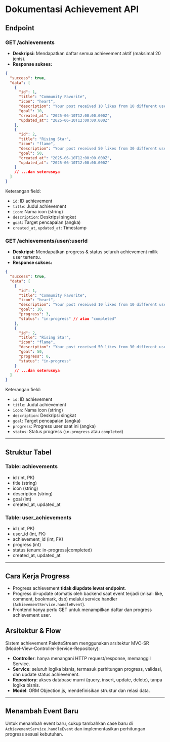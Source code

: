# Dokumentasi Achievement API

## Endpoint

### GET /achievements

- **Deskripsi:** Mendapatkan daftar semua achievement aktif (maksimal 20 jenis).
- **Response sukses:**

```json
{
  "success": true,
  "data": [
    {
      "id": 1,
      "title": "Community Favorite",
      "icon": "heart",
      "description": "Your post received 10 likes from 10 different users",
      "goal": 10,
      "created_at": "2025-06-10T12:00:00.000Z",
      "updated_at": "2025-06-10T12:00:00.000Z"
    },
    {
      "id": 2,
      "title": "Rising Star",
      "icon": "flame",
      "description": "Your post received 50 likes from 30 different users",
      "goal": 50,
      "created_at": "2025-06-10T12:00:00.000Z",
      "updated_at": "2025-06-10T12:00:00.000Z"
    }
    // ...dan seterusnya
  ]
}
```

Keterangan field:

- `id`: ID achievement
- `title`: Judul achievement
- `icon`: Nama icon (string)
- `description`: Deskripsi singkat
- `goal`: Target pencapaian (angka)
- `created_at`, `updated_at`: Timestamp

### GET /achievements/user/:userId

- **Deskripsi:** Mendapatkan progress & status seluruh achievement milik user tertentu.
- **Response sukses:**

```json
{
  "success": true,
  "data": [
    {
      "id": 1,
      "title": "Community Favorite",
      "icon": "heart",
      "description": "Your post received 10 likes from 10 different users",
      "goal": 10,
      "progress": 3,
      "status": "in-progress" // atau "completed"
    },
    {
      "id": 2,
      "title": "Rising Star",
      "icon": "flame",
      "description": "Your post received 50 likes from 30 different users",
      "goal": 50,
      "progress": 0,
      "status": "in-progress"
    }
    // ...dan seterusnya
  ]
}
```

Keterangan field:

- `id`: ID achievement
- `title`: Judul achievement
- `icon`: Nama icon (string)
- `description`: Deskripsi singkat
- `goal`: Target pencapaian (angka)
- `progress`: Progress user saat ini (angka)
- `status`: Status progress (`in-progress` atau `completed`)

---

## Struktur Tabel

### Table: achievements

- id (int, PK)
- title (string)
- icon (string)
- description (string)
- goal (int)
- created_at, updated_at

### Table: user_achievements

- id (int, PK)
- user_id (int, FK)
- achievement_id (int, FK)
- progress (int)
- status (enum: in-progress|completed)
- created_at, updated_at

---

## Cara Kerja Progress

- Progress achievement **tidak diupdate lewat endpoint**.
- Progress di-update otomatis oleh backend saat event terjadi (misal: like, comment, bookmark, dsb) melalui service handler (`AchievementService.handleEvent`).
- Frontend hanya perlu GET untuk menampilkan daftar dan progress achievement user.

## Arsitektur & Flow

Sistem achievement PaletteStream menggunakan arsitektur MVC-SR (Model-View-Controller-Service-Repository):

- **Controller**: hanya menangani HTTP request/response, memanggil Service.
- **Service**: seluruh logika bisnis, termasuk perhitungan progress, validasi, dan update status achievement.
- **Repository**: akses database murni (query, insert, update, delete), tanpa logika bisnis.
- **Model**: ORM Objection.js, mendefinisikan struktur dan relasi data.

---

## Menambah Event Baru

Untuk menambah event baru, cukup tambahkan case baru di `AchievementService.handleEvent` dan implementasikan perhitungan progress sesuai kebutuhan.
